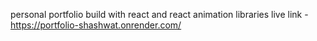 personal portfolio build with react and react animation libraries
live link - https://portfolio-shashwat.onrender.com/
